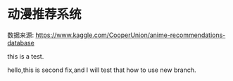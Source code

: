 # 动漫推荐系统

数据来源: https://www.kaggle.com/CooperUnion/anime-recommendations-database

this is a test.

hello,this is second fix,and I will test that how to use new branch.
